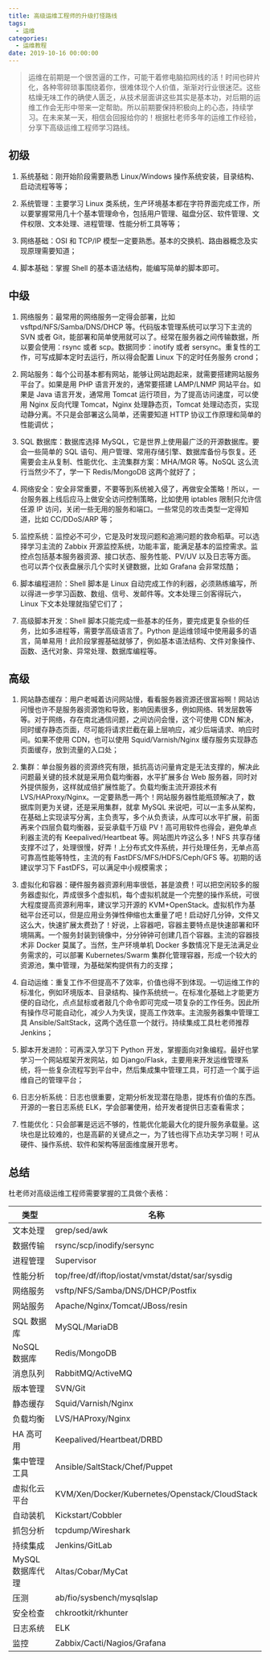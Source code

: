 ```yaml
---
title: 高级运维工程师的升级打怪路线
tags:
  - 运维
categories:
  - 运维教程
date: 2019-10-16 00:00:00
---
```


> 运维在前期是一个很苦逼的工作，可能干着修电脑掐网线的活！时间也碎片化，各种零碎琐事围绕着你，很难体现个人价值，渐渐对行业很迷茫。这些枯燥无味工作的确使人匮乏，从技术层面讲这些其实是基本功，对后期的运维工作会无形中带来一定帮助。所以前期要保持积极向上的心态，持续学习。在未来某一天，相信会回报给你的！根据杜老师多年的运维工作经验，分享下高级运维工程师学习路线。

<!-- more -->

## 初级

1. 系统基础：刚开始阶段需要熟悉 Linux/Windows 操作系统安装，目录结构、启动流程等等；

2. 系统管理：主要学习 Linux 类系统，生产环境基本都在字符界面完成工作，所以要掌握常用几十个基本管理命令，包括用户管理、磁盘分区、软件管理、文件权限、文本处理、进程管理、性能分析工具等等；

3. 网络基础：OSI 和 TCP/IP 模型一定要熟悉。基本的交换机、路由器概念及实现原理需要知道；

4. 脚本基础：掌握 Shell 的基本语法结构，能编写简单的脚本即可。

## 中级

1. 网络服务：最常用的网络服务一定得会部署，比如 vsftpd/NFS/Samba/DNS/DHCP 等。代码版本管理系统可以学习下主流的 SVN 或者 Git，能部署和简单使用就可以了。经常在服务器之间传输数据，所以要会使用：rsync 或者 scp。数据同步：inotify 或者 sersync。重复性的工作，可写成脚本定时去运行，所以得会配置 Linux 下的定时任务服务 crond；

2. 网站服务：每个公司基本都有网站，能够让网站跑起来，就需要搭建网站服务平台了。如果是用 PHP 语言开发的，通常要搭建 LAMP/LNMP 网站平台。如果是 Java 语言开发，通常用 Tomcat 运行项目，为了提高访问速度，可以使用 Nginx 反向代理 Tomcat，Nginx 处理静态页，Tomcat 处理动态页，实现动静分离。不只是会部署这么简单，还需要知道 HTTP 协议工作原理和简单的性能调优；

3. SQL 数据库：数据库选择 MySQL，它是世界上使用最广泛的开源数据库。要会一些简单的 SQL 语句、用户管理、常用存储引擎、数据库备份与恢复。还需要会主从复制、性能优化、主流集群方案：MHA/MGR 等。NoSQL 这么流行当然少不了，学一下 Redis/MongoDB 这两个就好了；

4. 网络安全：安全非常重要，不要等到系统被入侵了，再做安全策略！所以，一台服务器上线后应马上做安全访问控制策略，比如使用 iptables 限制只允许信任源 IP 访问，关闭一些无用的服务和端口。一些常见的攻击类型一定得知道，比如 CC/DDoS/ARP 等；

5. 监控系统：监控必不可少，它是及时发现问题和追溯问题的救命稻草。可以选择学习主流的 Zabbix 开源监控系统，功能丰富，能满足基本的监控需求。监控点包括基本服务器资源、接口状态、服务性能、PV/UV 以及日志等方面。也可以弄个仪表盘展示几个实时关键数据，比如 Grafana 会非常炫酷；

6. 脚本编程进阶：Shell 脚本是 Linux 自动完成工作的利器，必须熟练编写，所以得进一步学习函数、数组、信号、发邮件等。文本处理三剑客得玩六，Linux 下文本处理就指望它们了；

7. 高级脚本开发：Shell 脚本只能完成一些基本的任务，要完成更复杂些的任务，比如多进程等，需要学高级语言了。Python 是运维领域中使用最多的语言，简单易用！此阶段掌握基础就够了，例如基本语法结构、文件对象操作、函数、迭代对象、异常处理、数据库编程等。

## 高级

1. 网站静态缓存：用户老喊着访问网站慢，看看服务器资源还很富裕啊！网站访问慢也许不是服务器资源饱和导致，影响因素很多，例如网络、转发层数等等。对于网络，存在南北通信问题，之间访问会慢，这个可使用 CDN 解决，同时缓存静态页面，尽可能将请求拦截在最上层响应，减少后端请求、响应时间。如果不使用 CDN，也可以使用 Squid/Varnish/Nginx 缓存服务实现静态页面缓存，放到流量的入口处；

2. 集群：单台服务器的资源终究有限，抵抗高访问量肯定是无法支撑的，解决此问题最关键的技术就是采用负载均衡器，水平扩展多台 Web 服务器，同时对外提供服务，这样就成倍扩展性能了。负载均衡主流开源技术有 LVS/HAProxy/Nginx。一定要熟悉一两个！网站服务器性能瓶颈解决了，数据库则更为关键，还是采用集群，就拿 MySQL 来说吧，可以一主多从架构，在基础上实现读写分离，主负责写，多个从负责读，从库可以水平扩展，前面再来个四层负载均衡器，妥妥承载千万级 PV！高可用软件也得会，避免单点利器主流的有 Keepalived/Heartbeat 等。网站图片咋这么多！NFS 共享存储支撑不过了，处理很慢，好弄！上分布式文件系统，并行处理任务，无单点高可靠高性能等特性，主流的有 FastDFS/MFS/HDFS/Ceph/GFS 等。初期的话建议学习下 FastDFS，可以满足中小规模需求；

3. 虚拟化和容器：硬件服务器资源利用率很低，甚是浪费！可以把空闲较多的服务器虚拟化，弄成很多个虚拟机，每个虚拟机就是一个完整的操作系统，可很大程度提高资源利用率，建议学习开源的 KVM+OpenStack。虚拟机作为基础平台还可以，但是应用业务弹性伸缩也太重量了吧！启动好几分钟，文件又这么大，快速扩展太费劲了！好说，上容器吧，容器主要特点是快速部署和环境隔离。一个服务封装到镜像中，分分钟钟可创建几百个容器。主流的容器技术非 Docker 莫属了。当然，生产环境单机 Docker 多数情况下是无法满足业务需求的，可以部署 Kubernetes/Swarm 集群化管理容器，形成一个较大的资源池，集中管理，为基础架构提供有力的支撑；

4. 自动运维：重复工作不但提高不了效率，价值也得不到体现。一切运维工作的标准化，例如环境版本、目录结构、操作系统统一。在标准化基础上才能更方便的自动化，点点鼠标或者敲几个命令即可完成一项复杂的工作任务。因此所有操作尽可能自动化，减少人为失误，提高工作效率。主流服务器集中管理工具 Ansible/SaltStack，这两个选任意一个就行。持续集成工具杜老师推荐 Jenkins；

5. 脚本开发进阶：可再深入学习下 Python 开发，掌握面向对象编程。最好也掌学习一个网站框架开发网站，如 Django/Flask，主要用来开发运维管理系统，将一些复杂流程写到平台中，然后集成集中管理工具，可打造一个属于运维自己的管理平台；

6. 日志分析系统：日志也很重要，定期分析发现潜在隐患，提炼有价值的东西。开源的一套日志系统 ELK，学会部署使用，给开发者提供日志查看需求；

7. 性能优化：只会部署是远远不够的，性能优化能最大化的提升服务承载量。这块也是比较难的，也是高薪的关键点之一，为了钱也得下点功夫学习啊！可从硬件、操作系统、软件和架构等层面维度展开思考。

## 总结

杜老师对高级运维工程师需要掌握的工具做个表格：

| 类型 | 名称 |
| - | - |
| 文本处理 | grep/sed/awk |
| 数据传输 | rsync/scp/inodify/sersync |
| 进程管理 | Supervisor |
| 性能分析 | top/free/df/iftop/iostat/vmstat/dstat/sar/sysdig |
| 网络服务 | vsftp/NFS/Samba/DNS/DHCP/Postfix |
| 网站服务 | Apache/Nginx/Tomcat/JBoss/resin |
| SQL 数据库 | MySQL/MariaDB |
| NoSQL 数据库 | Redis/MongoDB |
| 消息队列 | RabbitMQ/ActiveMQ |
| 版本管理 | SVN/Git |
| 静态缓存 | Squid/Varnish/Nginx |
| 负载均衡 | LVS/HAProxy/Nginx |
| HA 高可用 | Keepalived/Heartbeat/DRBD |
| 集中管理工具 | Ansible/SaltStack/Chef/Puppet |
| 虚拟化云平台 | KVM/Xen/Docker/Kubernetes/Openstack/CloudStack |
| 自动装机 | Kickstart/Cobbler |
| 抓包分析 | tcpdump/Wireshark |
| 持续集成 | Jenkins/GitLab |
| MySQL 数据库代理 | Altas/Cobar/MyCat |
| 压测 | ab/fio/sysbench/mysqlslap |
| 安全检查 | chkrootkit/rkhunter |
| 日志系统 | ELK |
| 监控 | Zabbix/Cacti/Nagios/Grafana |
